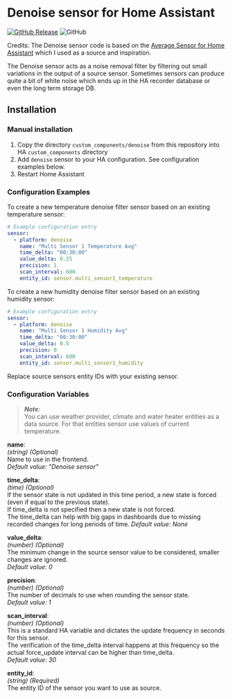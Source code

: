 # Denoise sensor for Home Assistant

[![GitHub Release](https://img.shields.io/github/tag-date/isorin/ha-denoise?label=release&style=popout)](https://github.com/isorin/ha-denoise/releases)
![GitHub](https://img.shields.io/github/license/isorin/ha-denoise)

Credits: The Denoise sensor code is based on the [Average Sensor for Home Assistant](https://github.com/Limych/ha-average) which I used as a source and inspiration.

The Denoise sensor acts as a noise removal filter by filtering out small variations in the output of a source sensor.
Sometimes sensors can produce quite a bit of white noise which ends up in the HA recorder database or even the long term storage DB.

## Installation

### Manual installation

1. Copy the directory `custom_components/denoise` from this repository into HA `custom_components` directory
2. Add `denoise` sensor to your HA configuration. See configuration examples below.
3. Restart Home Assistant

### Configuration Examples

To create a new temperature denoise filter sensor based on an existing temperature sensor:
```yaml
# Example configuration entry
sensor:
  - platform: denoise
    name: "Multi Sensor 1 Temperature Avg"
    time_delta: "00:30:00"
    value_delta: 0.25
    precision: 1
    scan_interval: 600
    entity_id: sensor.multi_sensor1_temperature
```

To create a new humidity denoise filter sensor based on an existing humidity sensor:
```yaml
# Example configuration entry
sensor:
  - platform: denoise
    name: "Multi Sensor 1 Humidity Avg"
    time_delta: "00:30:00"
    value_delta: 0.5
    precision: 0
    scan_interval: 600
    entity_id: sensor.multi_sensor1_humidity
```

Replace source sensors entity IDs with your existing sensor.

### Configuration Variables

> **_Note_**:\
> You can use weather provider, climate and water heater entities as a data source. For that entities sensor use values of current temperature.

**name**:\
  _(string) (Optional)_\
  Name to use in the frontend.\
  _Default value: "Denoise sensor"_

**time_delta**:\
  _(time) (Optional)_\
  If the sensor state is not updated in this time period, a new state is forced (even if equal to the previous state).\
  If time_delta is not specified then a new state is not forced.\
  The time_delta can help with big gaps in dashboards due to missing recorded changes for long periods of time.
  _Default value: None_

**value_delta**:\
  _(number) (Optional)_\
  The minimum change in the source sensor value to be considered, smaller changes are ignored.\
  _Default value: 0_

**precision**:\
  _(number) (Optional)_\
  The number of decimals to use when rounding the sensor state.\
  _Default value: 1_

**scan_interval**:\
  _(number) (Optional)_\
  This is a standard HA variable and dictates the update frequency in seconds for this sensor.\
  The verification of the time_delta interval happens at this frequency so the actual force_update interval can be higher than time_delta.\
  _Default value: 30_

**entity_id**:\
  _(string) (Required)_\
  The entity ID of the sensor you want to use as source.
